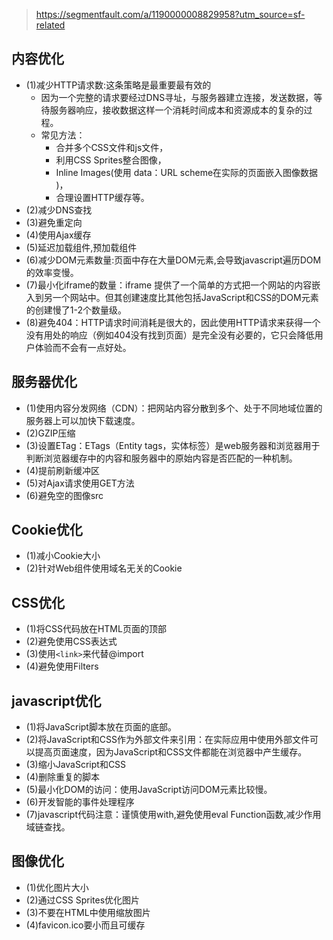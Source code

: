 > https://segmentfault.com/a/1190000008829958?utm_source=sf-related
## 内容优化
+ (1)减少HTTP请求数:这条策略是最重要最有效的
    + 因为一个完整的请求要经过DNS寻址，与服务器建立连接，发送数据，等待服务器响应，接收数据这样一个消耗时间成本和资源成本的复杂的过程。
    + 常见方法：
        + 合并多个CSS文件和js文件，
        + 利用CSS Sprites整合图像，
        + Inline Images(使用 data：URL scheme在实际的页面嵌入图像数据 )，
        + 合理设置HTTP缓存等。
+ (2)减少DNS查找
+ (3)避免重定向
+ (4)使用Ajax缓存
+ (5)延迟加载组件,预加载组件
+ (6)减少DOM元素数量:页面中存在大量DOM元素,会导致javascript遍历DOM的效率变慢。
+ (7)最小化iframe的数量：iframe 提供了一个简单的方式把一个网站的内容嵌入到另一个网站中。但其创建速度比其他包括JavaScript和CSS的DOM元素的创建慢了1-2个数量级。
+ (8)避免404：HTTP请求时间消耗是很大的，因此使用HTTP请求来获得一个没有用处的响应（例如404没有找到页面）是完全没有必要的，它只会降低用户体验而不会有一点好处。
## 服务器优化
+ (1)使用内容分发网络（CDN）：把网站内容分散到多个、处于不同地域位置的服务器上可以加快下载速度。
+ (2)GZIP压缩
+ (3)设置ETag：ETags（Entity tags，实体标签）是web服务器和浏览器用于判断浏览器缓存中的内容和服务器中的原始内容是否匹配的一种机制。
+ (4)提前刷新缓冲区
+ (5)对Ajax请求使用GET方法
+ (6)避免空的图像src
## Cookie优化
+ (1)减小Cookie大小
+ (2)针对Web组件使用域名无关的Cookie
## CSS优化
+ (1)将CSS代码放在HTML页面的顶部
+ (2)避免使用CSS表达式
+ (3)使用`<link>`来代替@import
+ (4)避免使用Filters
## javascript优化
+ (1)将JavaScript脚本放在页面的底部。
+ (2)将JavaScript和CSS作为外部文件来引用：在实际应用中使用外部文件可以提高页面速度，因为JavaScript和CSS文件都能在浏览器中产生缓存。
+ (3)缩小JavaScript和CSS
+ (4)删除重复的脚本
+ (5)最小化DOM的访问：使用JavaScript访问DOM元素比较慢。
+ (6)开发智能的事件处理程序
+ (7)javascript代码注意：谨慎使用with,避免使用eval Function函数,减少作用域链查找。
## 图像优化
+ (1)优化图片大小
+ (2)通过CSS Sprites优化图片
+ (3)不要在HTML中使用缩放图片
+ (4)favicon.ico要小而且可缓存
